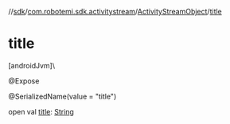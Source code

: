 //[sdk](../../../index.md)/[com.robotemi.sdk.activitystream](../index.md)/[ActivityStreamObject](index.md)/[title](title.md)

# title

[androidJvm]\

@Expose

@SerializedName(value = &quot;title&quot;)

open val [title](title.md): [String](https://docs.oracle.com/javase/8/docs/api/java/lang/String.html)
